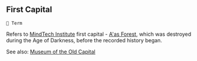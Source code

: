 ## First Capital

`📑 Term`

Refers to [MindTech Institute](<https://zeithalt.github.io/r/mindtech_institute.html>) first capital - [A'as Forest](<https://zeithalt.github.io/r/aas_forest.html>), which was destroyed during the Age of Darkness, before the recorded history began.

See also: [Museum of the Old Capital](<https://zeithalt.github.io/r/museum_of_old_capital.html>)

